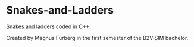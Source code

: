 # Snakes-and-Ladders

Snakes and ladders coded in C++.

Created by Magnus Furberg in the first semester of the B2VISIM bachelor.
